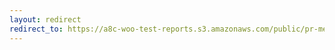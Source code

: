 ```yaml
---
layout: redirect
redirect_to: https://a8c-woo-test-reports.s3.amazonaws.com/public/pr-merge/38484/api/index.html
---
```

